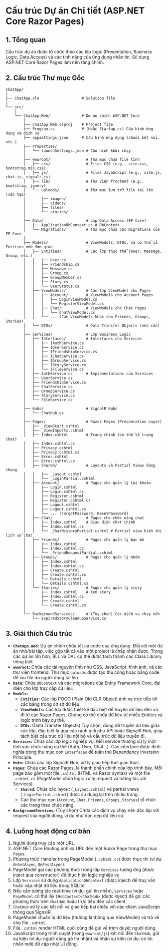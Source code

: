 # Cấu trúc Dự án Chi tiết (ASP.NET Core Razor Pages)

## 1. Tổng quan

Cấu trúc dự án được tổ chức theo các lớp logic (Presentation, Business Logic, Data Access) và các tính năng của ứng dụng nhắn tin. Sử dụng ASP.NET Core Razor Pages làm nền tảng chính.

## 2. Cấu trúc Thư mục Gốc

```
ChatApp/
│
├── ChatApp.sln                   # Solution file
│
└── src/
    │
    └── ChatApp.Web/              # Dự án chính ASP.NET Core
        │
        ├── ChatApp.Web.csproj    # Project file
        ├── Program.cs            # (Hoặc Startup.cs) Cấu hình ứng dụng và dịch vụ
        ├── appsettings.json      # Cấu hình ứng dụng (chuỗi kết nối, etc.)
        ├── Properties/
        │   └── launchSettings.json # Cấu hình khởi chạy
        │
        ├── wwwroot/                # Thư mục chứa file tĩnh
        │   ├── css/                # Files CSS (e.g., site.css, bootstrap.min.css)
        │   ├── js/                 # Files JavaScript (e.g., site.js, chat.js, signalr.js)
        │   ├── lib/                # Thư viện frontend (e.g., bootstrap, jquery)
        │   └── uploads/            # Thư mục lưu trữ file tải lên (cần tạo)
        │       ├── images/
        │       ├── videos/
        │       ├── files/
        │       └── stories/
        │
        ├── Data/                   # Lớp Data Access (EF Core)
        │   ├── ApplicationDbContext.cs # DbContext
        │   └── Migrations/         # Thư mục chứa các migrations của EF Core
        │
        ├── Models/                 # ViewModels, DTOs, và có thể cả Entities nếu đơn giản
        │   ├── Entities/           # Các lớp thực thể (User, Message, Group, etc.)
        │   │   ├── User.cs
        │   │   ├── Friendship.cs
        │   │   ├── Message.cs
        │   │   ├── Group.cs
        │   │   ├── GroupMember.cs
        │   │   ├── Story.cs
        │   │   └── UserStatus.cs
        │   ├── ViewModels/         # Các lớp ViewModel cho Pages
        │   │   ├── Account/        # ViewModels cho Account Pages
        │   │   │   ├── LoginViewModel.cs
        │   │   │   └── RegisterViewModel.cs
        │   │   ├── Chat/           # ViewModels cho Chat Pages
        │   │   │   └── ChatViewModel.cs
        │   │   └── ... (Các ViewModels khác cho Friends, Groups, Stories)
        │   └── DTOs/               # Data Transfer Objects (nếu cần)
        │
        ├── Services/               # Lớp Business Logic
        │   ├── Interfaces/         # Interfaces cho Services
        │   │   ├── IAuthService.cs
        │   │   ├── IUserService.cs
        │   │   ├── IFriendshipService.cs
        │   │   ├── IChatService.cs
        │   │   ├── IGroupService.cs
        │   │   ├── IStoryService.cs
        │   │   └── IFileService.cs
        │   ├── AuthService.cs      # Implementations của Services
        │   ├── UserService.cs
        │   ├── FriendshipService.cs
        │   ├── ChatService.cs
        │   ├── GroupService.cs
        │   ├── StoryService.cs
        │   └── FileService.cs
        │
        ├── Hubs/                   # SignalR Hubs
        │   └── ChatHub.cs
        │
        ├── Pages/                  # Razor Pages (Presentation Layer)
        │   ├── _ViewStart.cshtml
        │   ├── _ViewImports.cshtml
        │   ├── Index.cshtml        # Trang chính (có thể là trang chat)
        │   ├── Index.cshtml.cs
        │   ├── Privacy.cshtml
        │   ├── Privacy.cshtml.cs
        │   ├── Error.cshtml
        │   ├── Error.cshtml.cs
        │   ├── Shared/             # Layouts và Partial Views dùng chung
        │   │   ├── _Layout.cshtml
        │   │   └── _LoginPartial.cshtml
        │   ├── Account/            # Pages cho quản lý tài khoản
        │   │   ├── Login.cshtml
        │   │   ├── Login.cshtml.cs
        │   │   ├── Register.cshtml
        │   │   ├── Register.cshtml.cs
        │   │   ├── Logout.cshtml
        │   │   ├── Logout.cshtml.cs
        │   │   └── ... (ForgotPassword, ResetPassword)
        │   ├── Chat/               # Pages cho chức năng chat
        │   │   ├── Index.cshtml    # Giao diện chat chính
        │   │   ├── Index.cshtml.cs
        │   │   └── _ChatHistoryPartial.cshtml # Partial view hiển thị lịch sử chat
        │   ├── Friends/            # Pages cho quản lý bạn bè
        │   │   ├── Index.cshtml
        │   │   ├── Index.cshtml.cs
        │   │   └── _FriendRequestPartial.cshtml
        │   ├── Groups/             # Pages cho quản lý nhóm
        │   │   ├── Index.cshtml
        │   │   ├── Index.cshtml.cs
        │   │   ├── Create.cshtml
        │   │   ├── Create.cshtml.cs
        │   │   └── Details.cshtml
        │   │   └── Details.cshtml.cs
        │   └── Stories/            # Pages cho quản lý story
        │       ├── Index.cshtml    # Xem story
        │       ├── Index.cshtml.cs
        │       ├── Create.cshtml
        │       └── Create.cshtml.cs
        │
        └── BackgroundServices/     # (Tùy chọn) Các dịch vụ chạy nền
            └── ExpiredStoryCleanupService.cs
```

## 3. Giải thích Cấu trúc

- **`ChatApp.Web`:** Dự án chính chứa tất cả code của ứng dụng. Đối với một dự án nhỏ/bài tập, việc gộp tất cả vào một project là chấp nhận được. Trong các dự án lớn hơn, BLL và DAL có thể được tách thành các Class Library riêng biệt.
- **`wwwroot`:** Chứa các tài nguyên tĩnh như CSS, JavaScript, hình ảnh, và các thư viện frontend. Thư mục `uploads` được tạo thủ công hoặc bằng code để lưu file do người dùng tải lên.
- **`Data`:** Chứa `DbContext` và các migrations của Entity Framework Core, đại diện cho lớp truy cập dữ liệu.
- **`Models`:**
    - **`Entities`:** Các lớp POCO (Plain Old CLR Object) ánh xạ trực tiếp tới các bảng trong cơ sở dữ liệu.
    - **`ViewModels`:** Các lớp được thiết kế đặc biệt để truyền dữ liệu đến và đi từ các Razor Pages. Chúng có thể chứa dữ liệu từ nhiều Entities và logic trình bày cụ thể.
    - **`DTOs`:** (Data Transfer Objects) Tùy chọn, dùng để truyền dữ liệu giữa các lớp, đặc biệt là qua các ranh giới như API hoặc SignalR Hub, giúp tách biệt cấu trúc dữ liệu nội bộ và cấu trúc dữ liệu truyền đi.
- **`Services`:** Chứa các lớp logic nghiệp vụ. Mỗi service thường xử lý một lĩnh vực chức năng cụ thể (Auth, User, Chat...). Các interface được định nghĩa trong thư mục con `Interfaces` để tuân thủ Dependency Inversion Principle.
- **`Hubs`:** Chứa các lớp SignalR Hub, xử lý giao tiếp thời gian thực.
- **`Pages`:** Chứa các Razor Pages, là thành phần chính của lớp trình bày. Mỗi page bao gồm một file `.cshtml` (HTML và Razor syntax) và một file `.cshtml.cs` (PageModel chứa logic xử lý request và tương tác với Services).
    - **`Shared`:** Chứa các layout (`_Layout.cshtml`) và partial views (`_LoginPartial.cshtml`) được sử dụng lại trên nhiều trang.
    - Các thư mục con (`Account`, `Chat`, `Friends`, `Groups`, `Stories`) tổ chức các trang theo chức năng.
- **`BackgroundServices`:** (Tùy chọn) Chứa các dịch vụ chạy nền độc lập với request của người dùng, ví dụ như dọn dẹp dữ liệu cũ.

## 4. Luồng hoạt động cơ bản

1.  Người dùng truy cập một URL.
2.  ASP.NET Core Routing ánh xạ URL đến một Razor Page trong thư mục `Pages`.
3.  Phương thức Handler trong PageModel (`.cshtml.cs`) được thực thi (ví dụ: `OnGetAsync`, `OnPostAsync`).
4.  PageModel gọi các phương thức trong lớp `Services` tương ứng (được inject qua constructor) để thực hiện logic nghiệp vụ.
5.  Lớp `Services` sử dụng `ApplicationDbContext` (được inject) để truy vấn hoặc cập nhật dữ liệu trong SQLite.
6.  Nếu cần tương tác real-time (ví dụ: gửi tin nhắn), `Services` hoặc `PageModel` có thể lấy `IHubContext<ChatHub>` (được inject) để gọi các phương thức trên `ChatHub` hoặc trực tiếp đến các client.
7.  `ChatHub` xử lý các kết nối và giao tiếp hai chiều với các client JavaScript thông qua SignalR.
8.  PageModel chuẩn bị dữ liệu (thường là thông qua ViewModel) và trả về cho file `.cshtml`.
9.  File `.cshtml` render HTML cuối cùng để gửi về trình duyệt người dùng.
10. JavaScript trong trình duyệt (trong `wwwroot/js`) kết nối đến `ChatHub`, gửi sự kiện (ví dụ: người dùng gõ tin nhắn) và nhận sự kiện (ví dụ: có tin nhắn mới) để cập nhật UI động.

